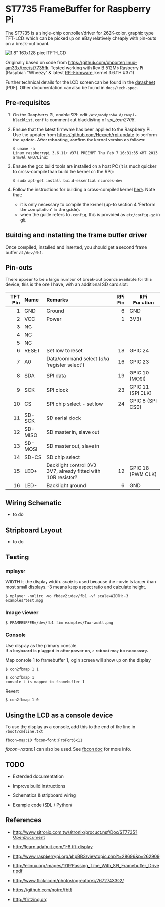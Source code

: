 ST7735 FrameBuffer for Raspberry Pi
===================================

The ST7735 is a single-chip controller/driver for 262K-color, graphic type 
TFT-LCD, which can be picked up on eBay relatively cheaply with pin-outs on
a break-out board.

![1.8" 160x128 pixel TFT-LCD](http://www.adafruit.com/adablog/wp-content/uploads/2011/12/window-57.jpg)

Originally based on code from https://github.com/ohporter/linux-am33x/tree/st7735fb. 
Tested working with Rev B 512Mb Rasberry Pi (Raspbian "Wheezy" & latest [RPi-Firmware](https://github.com/Hexxeh/rpi-update), 
kernel 3.6.11+ #371)

Further technical details for the LCD screen can be found in the 
[datasheet](https://raw.github.com/rm-hull/st7735-fb/master/doc/tech-spec/datasheet.pdf) [PDF]. Other documentation
can also be found in `docs/tech-spec`.

Pre-requisites
--------------
1. On the Raspberry Pi, enable SPI: edit `/etc/modprobe.d/raspi-blacklist.conf`
   to comment out blacklisting of _spi_bcm2708_.

2. Ensure that the latest firmware has been applied to the Raspberry Pi. Use the updater from
   https://github.com/Hexxeh/rpi-update to perform the update. After rebooting, confirm the
   kernel version as follows:

      ```
      $ uname -a
      Linux raspberrypi 3.6.11+ #371 PREEMPT Thu Feb 7 16:31:35 GMT 2013 armv6l GNU/Linux
      ```

3. Ensure the gcc build tools are installed on a host PC (it is much
   quicker to cross-compile than build the kernel on the RPi): 

      ```
      $ sudo apt-get install build-essential ncurses-dev
      ```

4. Follow the instructions for building a cross-compiled kernel [here](http://elinux.org/RPi_Kernel_Compilation).
   Note that: 
   * it is only necessary to compile the kernel (up-to section 4 'Perform the compilation' in the guide).
   * when the guide refers to `.config`, this is provided as `etc/config.gz` in git.

Building and installing the frame buffer driver
-----------------------------------------------
Once compiled, installed and inserted, you should get a second frame buffer at `/dev/fb1`.

Pin-outs
--------
There appear to be a large number of break-out boards available for this device; this is the one 
I have, with an additional SD card slot:

| TFT Pin | Name    | Remarks                     | RPi Pin | RPi Function      |
|--------:|:--------|:----------------------------|--------:|-------------------|
| 1       | GND     | Ground                      | 6       | GND               |
| 2       | VCC     | Power                       | 1       | 3V3)              |
| 3       | NC      |                             |         |                   |
| 4       | NC      |                             |         |                   |
| 5       | NC      |                             |         |                   |
| 6       | RESET   | Set low to reset            | 18      | GPIO 24           |
| 7       | A0      | Data/command select (_aka_ 'register select')        | 16      | GPIO 23           |
| 8       | SDA     | SPI data                    | 19      | GPIO 10 (MOSI)    |
| 9       | SCK     | SPI clock                   | 23      | GPIO 11 (SPI CLK) |
| 10      | CS      | SPI chip select - set low   | 24      | GPIO 8 (SPI CS0)  |
| 11      | SD-SCK  | SD serial clock             |         |                   |
| 12      | SD-MISO | SD master in, slave out     |         |                   |
| 13      | SD-MOSI | SD master out, slave in     |         |                   |
| 14      | SD-CS   | SD chip select              |         |                   |
| 15      | LED+    | Backlight control 3V3 - 3V7, already fitted with 10R resistor? | 12      | GPIO 18 (PWM CLK) |
| 16      | LED-    | Backlight ground            | 6       | GND               |

Wiring Schematic
----------------
- to do

Stripboard Layout
-----------------
- to do

Testing
-------
### mplayer
WIDTH is the display width. _scale_ is used because the movie is larger than most small displays. -3 means keep aspect ratio and calculate height.

    $ mplayer -nolirc -vo fbdev2:/dev/fb1 -vf scale=WIDTH:-3 examples/test.mpg

### Image viewer

    $ FRAMEBUFFER=/dev/fb1 fim examples/Tux-small.png

### Console
Use display as the primary console.  
If a keyboard is plugged in after power on, a reboot may be necessary.

Map console 1 to framebuffer 1, login screen will show up on the display

    $ con2fbmap 1 1

    $ con2fbmap 1
    console 1 is mapped to framebuffer 1

Revert

    $ con2fbmap 1 0

Using the LCD as a console device
---------------------------------
To use the display as a console, add this to the end of the line in `/boot/cmdline.txt`

    fbcon=map:10 fbcon=font:ProFont6x11

*fbcon=rotate:1* can also be used. See
[fbcon doc](http://www.mjmwired.net/kernel/Documentation/fb/fbcon.txt#72)
for more info.

TODO
----
* Extended documentation

* Improve build instructions

* Schematics & stripboard wiring

* Example code (SDL / Python)

References
----------
* http://www.sitronix.com.tw/sitronix/product.nsf/Doc/ST7735?OpenDocument

* http://learn.adafruit.com/1-8-tft-display

* http://www.raspberrypi.org/phpBB3/viewtopic.php?t=28696&p=262909

* http://elinux.org/images/1/19/Passing_Time_With_SPI_Framebuffer_Driver.pdf

* http://www.flickr.com/photos/ngreatorex/7672743302/

* https://github.com/notro/fbtft

* http://fritzing.org

